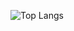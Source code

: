 ![Top Langs](https://github-readme-stats.vercel.app/api/top-langs/?username=hermesgsc&layout=compact)
